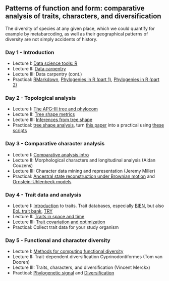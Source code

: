 Patterns of function and form: comparative analysis of traits, characters, and diversification
----------------------------------------------------------------------------------------------
The diversity of species at any given place, which we could quantify for example by metabarcoding, as well
as their geographical patterns of diversity are not simply accidents of history. 

### Day 1 - Introduction

- Lecture I: [Data science tools: R](w3d1/lecture1.md)
- Lecture II: [Data carpentry](http://www.datacarpentry.org/R-ecology-lesson/)
- Lecture III: Data carpentry (cont.)
- Practical: [RMarkdown](https://github.com/naturalis/CourseComparativeMethods/blob/master/lecture1/First_RMarkdown_Document.Rmd), [Phylogenies in R (part 1)](https://github.com/naturalis/CourseComparativeMethods/blob/master/lecture1/Introduction_phylo.Rmd),
[Phylogenies in R (part 2)](https://github.com/naturalis/CourseComparativeMethods/blob/master/lecture2/PhylogeneticTree.rmd)

### Day 2 - Topological analysis

- Lecture I: [The APG-III tree and phylocom](w3d2/lecture1.md)
- Lecture II: [Tree shape metrics](w3d2/lecture2.md)
- Lecture III: [Inferences from tree shape](w3d2/lecture3.md)
- Practical: [tree shape analysis](w3p2), turn [this paper](http://journals.plos.org/plosone/article?id=10.1371/journal.pone.0179553#sec002) into a practical using [these scripts](http://datadryad.org/resource/doi:10.5061/dryad.sm379)

### Day 3 - Comparative character analysis

- Lecture I: [Comparative analysis intro](w3d3/lecture1.md)
- Lecture II: Morphological characters and longitudinal analysis (Aidan Couzens)
- Lecture III: Character data mining and representation (Jeremy Miller)
- Practical: [Ancestral state reconstruction under Brownian motion](https://github.com/naturalis/CourseComparativeMethods/blob/master/lecture3/AncestralStatesReconstruction.Rmd) and [Ornstein-Uhlenbeck models](https://github.com/naturalis/CourseComparativeMethods/blob/master/lecture5/OUModels.Rmd)

### Day 4 - Trait data and analysis

- Lecture I: [Introduction](w3d4/lecture1.md) to traits. Trait databases, especially 
  [BIEN](https://github.com/naturalis/RBIEN/tree/master/tutorials), but also 
  [EoL trait bank](http://eol.org/info/516), 
  [TRY](https://www.try-db.org/TryWeb/Home.php)
- Lecture II: [Traits in space and time](w3d4/lecture2.md)
- Lecture III: [Trait covariation and optimization](w3d4/lecture3.md)
- Practical: Collect trait data for your study organism

### Day 5 - Functional and character diversity

- Lecture I: [Methods for computing functional diversity](w3d5/lecture1.md)
- Lecture II: Trait-dependent diversification Cyprinodontiformes (Tom van Dooren)
- Lecture III: Traits, characters, and diversification (Vincent Merckx)
- Practical: [Phylogenetic signal](https://github.com/naturalis/CourseComparativeMethods/blob/master/lecture6/PD.Rmd) and [Diversification](https://github.com/naturalis/CourseComparativeMethods/blob/master/lecture7/Diversification.Rmd)

<!--
With considerable re-use from:
http://www.salvias.net/~brian/ECOL596/Trait-based_Ecology_%26_Evolution/Archive.html
https://github.com/simjoly/CourseComparativeMethods
-->
